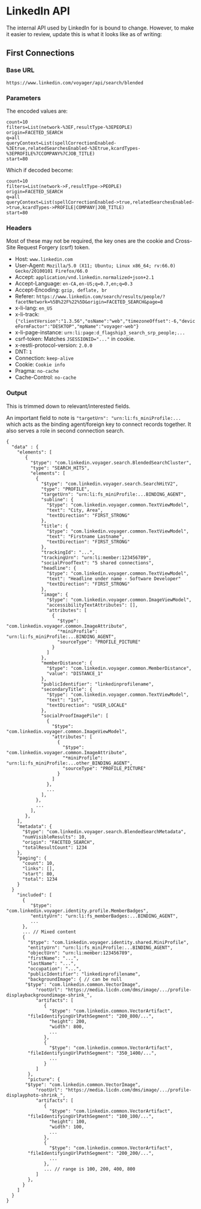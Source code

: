 # LinkedIn API

The internal API used by LinkedIn for is bound to change. However, to make it easier to review, update this is what it looks like as of writing:

## First Connections

### Base URL
```
https://www.linkedin.com/voyager/api/search/blended
```

### Parameters
The encoded values are:
```
count=10
filters=List(network-%3EF,resultType-%3EPEOPLE)
origin=FACETED_SEARCH
q=all
queryContext=List(spellCorrectionEnabled-%3Etrue,relatedSearchesEnabled-%3Etrue,kcardTypes-%3EPROFILE%7CCOMPANY%7CJOB_TITLE)
start=80
```

Which if decoded become:
```
count=10
filters=List(network->F,resultType->PEOPLE)
origin=FACETED_SEARCH
q=all
queryContext=List(spellCorrectionEnabled->true,relatedSearchesEnabled->true,kcardTypes->PROFILE|COMPANY|JOB_TITLE)
start=80
```

### Headers
Most of these may not be required, the key ones are the cookie and Cross-Site Request Forgery (csrf) token.
* Host: `www.linkedin.com`
* User-Agent: `Mozilla/5.0 (X11; Ubuntu; Linux x86_64; rv:66.0) Gecko/20100101 Firefox/66.0`
* Accept: `application/vnd.linkedin.normalized+json+2.1`
* Accept-Language: `en-CA,en-US;q=0.7,en;q=0.3`
* Accept-Encoding: `gzip, deflate, br`
* Referer: `https://www.linkedin.com/search/results/people/?facetNetwork=%5B%22F%22%5D&origin=FACETED_SEARCH&page=8`
* x-li-lang: `en_US`
* x-li-track: `{"clientVersion":"1.3.56","osName":"web","timezoneOffset":-6,"deviceFormFactor":"DESKTOP","mpName":"voyager-web"}`
* x-li-page-instance: `urn:li:page:d_flagship3_search_srp_people;...`
* csrf-token: Matches `JSESSIONID="..."` in cookie.
* x-restli-protocol-version: `2.0.0`
* DNT: `1`
* Connection: `keep-alive`
* Cookie: `Cookie info`
* Pragma: `no-cache`
* Cache-Control: `no-cache`

### Output
This is trimmed down to relevant/interested fields. 

An important field to note is `"targetUrn": "urn:li:fs_miniProfile:...` which acts as the binding agent/foreign key to connect records together. It also serves a role in second connection search.

```
{
  "data" : {
    "elements": [
       {
         "$type": "com.linkedin.voyager.search.BlendedSearchCluster",
         "type": "SEARCH_HITS",
         "elements": [
           {
             "$type": "com.linkedin.voyager.search.SearchHitV2",
             "type": "PROFILE",
             "targetUrn": "urn:li:fs_miniProfile:...BINDING_AGENT",
             "subline": {
               "$type": "com.linkedin.voyager.common.TextViewModel",
               "text": "City, Area",
               "textDirection": "FIRST_STRONG"
             },
             "title": {
               "$type": "com.linkedin.voyager.common.TextViewModel",
               "text": "Firstname Lastname",
               "textDirection": "FIRST_STRONG"
             },
             "trackingId": "...",
             "trackingUrn": "urn:li:member:123456789",
             "socialProofText": "5 shared connections",
             "headline": {
               "$type": "com.linkedin.voyager.common.TextViewModel",
               "text": "Headline under name - Software Developer"
               "textDirection": "FIRST_STRONG"
             },
             "image": {
               "$type": "com.linkedin.voyager.common.ImageViewModel",
               "accessibilityTextAttributes": [],
               "attributes": [
                 {
                   "$type": "com.linkedin.voyager.common.ImageAttribute",
                   "*miniProfile": "urn:li:fs_miniProfile:...BINDING_AGENT",
                   "sourceType": "PROFILE_PICTURE"
                 }
               ]
             },
             "memberDistance": {
               "$type": "com.linkedin.voyager.common.MemberDistance",
               "value": "DISTANCE_1"
             },
             "publicIdentifier": "linkedinprofilename",
             "secondaryTitle": {
               "$type": "com.linkedin.voyager.common.TextViewModel",
               "text": "1st",
               "textDirection": "USER_LOCALE"
             },
             "socialProofImagePile": [
               {
                 "$type": "com.linkedin.voyager.common.ImageViewModel",
                 "attributes": [
                   {
                     "$type": "com.linkedin.voyager.common.ImageAttribute",
                     "*miniProfile": "urn:li:fs_miniProfile:...other_BINDING_AGENT",
                     "sourceType": "PROFILE_PICTURE"
                   }
                 ]
               },
               ...
             ],
           },
           ...
         ],
       },
    ],
    "metadata": {
      "$type": "com.linkedin.voyager.search.BlendedSearchMetadata",
      "numVisibleResults": 10,
      "origin": "FACETED_SEARCH",
      "totalResultCount": 1234
    },
    "paging": {
      "count": 10,
      "links": [],
      "start": 80,
      "total": 1234
    }
  }
    "included": [
      {
         "$type": "com.linkedin.voyager.identity.profile.MemberBadges",
         "entityUrn": "urn:li:fs_memberBadges:...BINDING_AGENT",
         ...
      },
      ... // Mixed content
      {
        "$type": "com.linkedin.voyager.identity.shared.MiniProfile",
        "entityUrn": "urn:li:fs_miniProfile:...BINDING_AGENT",
        "objectUrn": "urn:li:member:123456789",
        "firstName": "...",
        "lastName": "...",
        "occupation": "...",
        "publicIdentifier": "linkedinprofilename",
        "backgroundImage": { // can be null
	   "$type": "com.linkedin.common.VectorImage",
           "rootUrl": "https://media.licdn.com/dms/image/.../profile-displaybackgroundimage-shrink_",
           "artifacts": [
              {
                "$type": "com.linkedin.common.VectorArtifact",
		"fileIdentifyingUrlPathSegment": "200_800/...",
                "height": 200,
                "width": 800,
                ...
              },
              {
                "$type": "com.linkedin.common.VectorArtifact",
		"fileIdentifyingUrlPathSegment": "350_1400/...",
                ...
              }
           ]
        },
        "picture": {
	   "$type": "com.linkedin.common.VectorImage",
           "rootUrl": "https://media.licdn.com/dms/image/.../profile-displayphoto-shrink_",
           "artifacts": [
              {
                "$type": "com.linkedin.common.VectorArtifact",
		"fileIdentifyingUrlPathSegment": "100_100/...",
                "height": 100,
                "width": 100,
                ...
              },
              {
                "$type": "com.linkedin.common.VectorArtifact",
		"fileIdentifyingUrlPathSegment": "200_200/...",
                ...
              },
              ... // range is 100, 200, 400, 800
           ]
        },
      }  
    ]
  }
}
```
